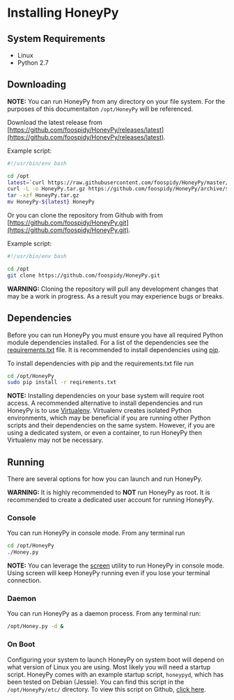 # Installing HoneyPy

## System Requirements

- Linux
- Python 2.7

## Downloading

__NOTE:__ You can run HoneyPy from any directory on your file system. For the purposes of this documentaiton `/opt/HoneyPy` will be referenced.

Download the latest release from [https://github.com/foospidy/HoneyPy/releases/latest](https://github.com/foospidy/HoneyPy/releases/latest).

Example script:

```bash
#!/usr/bin/env bash

cd /opt
latest=`curl https://raw.githubusercontent.com/foospidy/HoneyPy/master/VERSION`
curl -L -o HoneyPy.tar.gz https://github.com/foospidy/HoneyPy/archive/${latest}.tar.gz
tar -xzf HoneyPy.tar.gz
mv HoneyPy-${latest} HoneyPy
```

Or you can clone the repository from Github with from [https://github.com/foospidy/HoneyPy.git](https://github.com/foospidy/HoneyPy.git).

Example script:

```bash
#!/usr/bin/env bash

cd /opt
git clone https://github.com/foospidy/HoneyPy.git
```

__WARNING:__ Cloning the repository will pull any development changes that may be a work in progress. As a result you may experience bugs or breaks.

## Dependencies

Before you can run HoneyPy you must ensure you have all required Python module dependencies installed. For a list of the dependencies see the [requirements.txt](https://raw.githubusercontent.com/foospidy/HoneyPy/master/requirements.txt) file. It is recommended to install dependencies using [pip](https://pypi.python.org/pypi/pip).

To install dependencies with pip and the requirements.txt file run

```bash
cd /opt/HoneyPy
sudo pip install -r reqirements.txt
```

__NOTE:__ Installing dependencies on your base system will require root access. A recommended alternative to install dependencies and run HoneyPy is to use [Virtualenv](https://virtualenv.pypa.io/). Virtualenv creates isolated Python environments, which may be beneficial if you are running other Python scripts and their dependencies on the same system. However, if you are using a dedicated system, or even a container, to run HoneyPy then Virtualenv may not be necessary.

## Running

There are several options for how you can launch and run HoneyPy.

__WARNING:__ It is highly recommended to __NOT__ run HoneyPy as root. It is recommended to create a dedicated user account for running HoneyPy.

### Console

You can run HoneyPy in console mode. From any terminal run

```bash
cd /opt/HoneyPy
./Honey.py
```

__NOTE:__ You can leverage the [screen](https://www.gnu.org/software/screen/manual/screen.html#Overview) utility to run HoneyPy in console mode. Using screen will keep HoneyPy running even if you lose your terminal connection.

### Daemon

You can run HoneyPy as a daemon process. From any terminal run:

```bash
/opt/Honey.py -d &
```

### On Boot

Configuring your system to launch HoneyPy on system boot will depend on what version of Linux you are using. Most likely you will need a startup script. HoneyPy comes with an example startup script, `honeypyd`, which has been tested on Debian (Jessie). You can find this script in the `/opt/HoneyPy/etc/` directory. To view this script on Github, [click here](https://raw.githubusercontent.com/foospidy/HoneyPy/master/etc/honeypyd).
